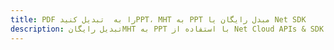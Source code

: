 ---title: PDF را به  تبدیل کنیدPPT، MHT به PPT مبدل رایگان یا Net SDKdescription: تبدیل رایگانMHT به PPT با استفاده از Net Cloud APIs & SDK همچنین اسناد PDF را در Cloud ایجاد، ویرایش و رندر کنید.---